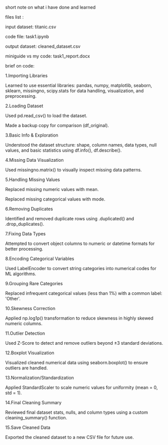 short note on what i have done and learned

files list :

input dataset: titanic.csv

code file: task1.ipynb

output dataset: cleaned_dataset.csv

miniguide vs my code: task1_report.docx

brief on code:

1.Importing Libraries

Learned to use essential libraries: pandas, numpy, matplotlib, seaborn, sklearn, missingno, scipy.stats for data handling, visualization, and preprocessing.

2.Loading Dataset

Used pd.read_csv() to load the dataset.

Made a backup copy for comparison (df_original).

3.Basic Info & Exploration

Understood the dataset structure: shape, column names, data types, null values, and basic statistics using df.info(), df.describe().

4.Missing Data Visualization

Used missingno.matrix() to visually inspect missing data patterns.

5.Handling Missing Values

Replaced missing numeric values with mean.

Replaced missing categorical values with mode.

6.Removing Duplicates

Identified and removed duplicate rows using .duplicated() and .drop_duplicates().

7.Fixing Data Types

Attempted to convert object columns to numeric or datetime formats for better processing.

8.Encoding Categorical Variables

Used LabelEncoder to convert string categories into numerical codes for ML algorithms.

9.Grouping Rare Categories

Replaced infrequent categorical values (less than 1%) with a common label: 'Other'.

10.Skewness Correction

Applied np.log1p() transformation to reduce skewness in highly skewed numeric columns.

11.Outlier Detection

Used Z-Score to detect and remove outliers beyond ±3 standard deviations.

12.Boxplot Visualization

Visualized cleaned numerical data using seaborn.boxplot() to ensure outliers are handled.

13.Normalization/Standardization

Applied StandardScaler to scale numeric values for uniformity (mean = 0, std = 1).

14.Final Cleaning Summary

Reviewed final dataset stats, nulls, and column types using a custom cleaning_summary() function.

15.Save Cleaned Data

Exported the cleaned dataset to a new CSV file for future use.
